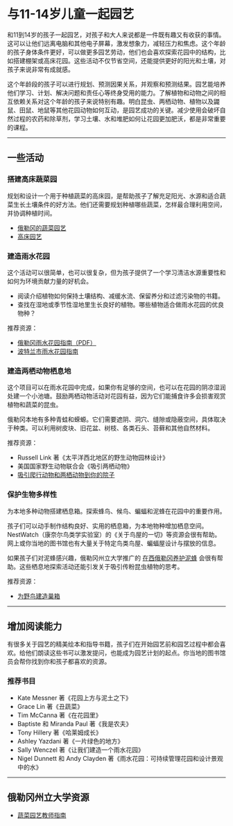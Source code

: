 # 与11-14岁儿童一起园艺

和11到14岁的孩子一起园艺，对孩子和大人来说都是一件既有趣又有收获的事情。这可以让他们远离电脑和其他电子屏幕，激发想象力，减轻压力和焦虑。这个年龄的孩子身体条件更好，可以做更多园艺劳动，他们也会喜欢探索花园中的结构，比如搭建棚架或高床花园。这些活动不仅节省空间，还能提供更好的阳光和土壤，对孩子来说非常有成就感。

这个年龄段的孩子可以进行规划、预测因果关系，并观察和预测结果。园艺能培养他们学习、计划、解决问题和责任心等终身受用的能力。了解植物和动物之间的相互依赖关系对这个年龄的孩子来说特别有趣。明白昆虫、两栖动物、植物以及鼹鼠、田鼠、地鼠等其他花园动物如何互动，是园艺成功的关键。减少使用会破坏自然过程的农药和除草剂，学习土壤、水和堆肥如何让花园更加肥沃，都是非常重要的课程。

---

## 一些活动

### 搭建高床蔬菜园

规划和设计一个用于种植蔬菜的高床园，是帮助孩子了解充足阳光、水源和适合蔬菜生长土壤条件的好方法。他们还需要规划种植哪些蔬菜，怎样最合理利用空间，并协调种植时间。

- [俄勒冈的蔬菜园艺](https://catalog.extension.oregonstate.edu/sites/catalog/files/project/pdf/ec871.pdf)
- [高床园艺](https://catalog.extension.oregonstate.edu/fs270)

### 建造雨水花园

这个活动可以很简单，也可以很复杂，但为孩子提供了一个学习清洁水源重要性和如何为环境贡献力量的好机会。

- 阅读介绍植物如何保持土壤结构、减缓水流、保留养分和过滤污染物的书籍。
- 查找在湿地或季节性湿地里生长良好的植物。哪些植物适合做雨水花园的优良物种？

推荐资源：
- [俄勒冈雨水花园指南（PDF）](https://seagrant.oregonstate.edu/sgpubs/oregon-rain-garden-guide)
- [波特兰市雨水花园指南](https://www.portlandoregon.gov/bes/article/188636)

### 建造两栖动物栖息地

这个项目可以在雨水花园中完成，如果你有足够的空间，也可以在花园的阴凉湿润处建一个小池塘。鼓励两栖动物活动对花园有益，因为它们能捕食许多会损害观赏植物和蔬菜的昆虫。

俄勒冈本地有多种青蛙和蝾螈。它们需要遮阴、洞穴、缝隙或隐蔽空间，具体取决于种类。可以利用树皮块、旧花盆、树枝、各类石头、苔藓和其他自然材料。

推荐资源：
- Russell Link 著《太平洋西北地区的野生动物园林设计》
- 美国国家野生动物联合会《吸引两栖动物》
- [吸引爬行动物和两栖动物到你的院子](https://www.google.com/search?q=why+are+amphibians+beneficial+to+the+garden+in+oregon%3Aedu)

### 保护生物多样性

为本地多种动物搭建栖息箱。探索蜂鸟、候鸟、蝙蝠和泥蜂在花园中的重要作用。

孩子们可以动手制作结构良好、实用的栖息箱，为本地物种增加栖息空间。NestWatch（康奈尔鸟类学实验室）的《关于鸟屋的一切》等资源会很有帮助。网上或你当地的图书馆也有大量关于特定鸟类鸟屋、蝙蝠屋设计与摆放的信息。

如果孩子们对泥蜂感兴趣，俄勒冈州立大学推广的 [在西俄勒冈养护泥蜂](https://catalog.extension.oregonstate.edu/em9130) 会很有帮助。这些栖息地探索活动还能引发关于吸引传粉昆虫植物的思考。

推荐资源：
- [为野鸟建造巢箱](https://catalog.extension.oregonstate.edu/ec1556)

---

## 增加阅读能力

有很多关于园艺的精美绘本和指导书籍，孩子们在开始园艺前和园艺过程中都会喜欢。给他们朗读这些书可以激发提问，也能成为园艺计划的起点。你当地的图书馆员会帮你找到你和孩子都喜欢的资源。

### 推荐书目

- Kate Messner 著《花园上方与泥土之下》
- Grace Lin 著《丑蔬菜》
- Tim McCanna 著《在花园里》
- Baptiste 和 Miranda Paul 著《我是农夫》
- Tony Hillery 著《哈莱姆成长》
- Ashley Yazdani 著《一片绿色的地方》
- Sally Wenczel 著《让我们建造一个雨水花园》
- Nigel Dunnett 和 Andy Clayden 著《雨水花园：可持续管理花园和设计景观中的水》

---

## 俄勒冈州立大学资源

- [蔬菜园艺教师指南](https://catalog.extension.oregonstate.edu/em9032)
